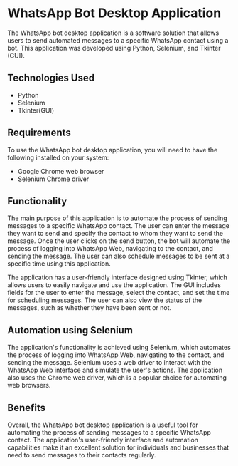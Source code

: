 ﻿
# WhatsApp Bot Desktop Application

The WhatsApp bot desktop application is a software solution that allows users to send automated messages to a specific WhatsApp contact using a bot. This application was developed using Python, Selenium, and Tkinter (GUI).

## Technologies Used

-   Python
-   Selenium
-   Tkinter(GUI)

## Requirements

To use the WhatsApp bot desktop application, you will need to have the following installed on your system:

-   Google Chrome web browser
-   Selenium Chrome driver


## Functionality

The main purpose of this application is to automate the process of sending messages to a specific WhatsApp contact. The user can enter the message they want to send and specify the contact to whom they want to send the message. Once the user clicks on the send button, the bot will automate the process of logging into WhatsApp Web, navigating to the contact, and sending the message. The user can also schedule messages to be sent at a specific time using this application.

The application has a user-friendly interface designed using Tkinter, which allows users to easily navigate and use the application. The GUI includes fields for the user to enter the message, select the contact, and set the time for scheduling messages. The user can also view the status of the messages, such as whether they have been sent or not.

## Automation using Selenium

The application's functionality is achieved using Selenium, which automates the process of logging into WhatsApp Web, navigating to the contact, and sending the message. Selenium uses a web driver to interact with the WhatsApp Web interface and simulate the user's actions. The application also uses the Chrome web driver, which is a popular choice for automating web browsers.

## Benefits

Overall, the WhatsApp bot desktop application is a useful tool for automating the process of sending messages to a specific WhatsApp contact. The application's user-friendly interface and automation capabilities make it an excellent solution for individuals and businesses that need to send messages to their contacts regularly.
